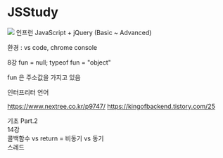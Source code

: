# JSStudy
<img src="https://img.shields.io/badge/JavaScript-F7DF1E?style=for-the-badge&logo=Python&logoColor=white">
인프런 JavaScript + jQuery (Basic ~ Advanced)

환경 : vs code, chrome console

8강
fun = null;
typeof fun = "object"

fun 은 주소값을 가지고 있음

인터프리터 언어

https://www.nextree.co.kr/p9747/
https://kingofbackend.tistory.com/25

기초 Part.2   
14강   
콜백함수 vs return = 비동기 vs 동기   
스레드   
